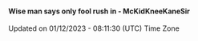 #### Wise man says only fool rush in - McKidKneeKaneSir
Updated on 01/12/2023 - 08:11:30 (UTC) Time Zone
